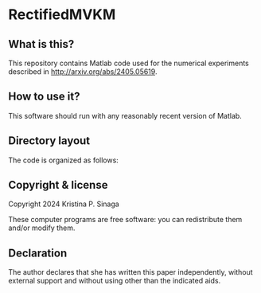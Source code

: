 # RectifiedMVKM

## What is this?

This repository contains Matlab code used for the numerical experiments described in http://arxiv.org/abs/2405.05619. 

## How to use it?

This software should run with any reasonably recent version of Matlab.

## Directory layout

The code is organized as follows:

## Copyright & license

Copyright 2024 Kristina P. Sinaga

These computer programs are free software: you can redistribute them
and/or modify them.




## Declaration

The author declares that she has written this paper independently, without external support and without using other than the indicated aids.
